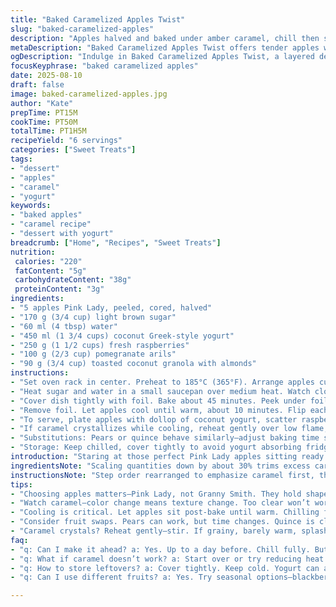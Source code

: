 ```yaml
---
title: "Baked Caramelized Apples Twist"
slug: "baked-caramelized-apples"
description: "Apples halved and baked under amber caramel, chill then serve with creamy Greek-style coconut yogurt, fresh raspberries, pomegranate seeds, and toasted coconut granola. Sugar caramelizes with water to amber stage, coating fruit that softens but holds shape. Chilling firms texture; yogurt adds cooling tang. Fresh fruit bursts counterbalance sweet, nutty granola brings texture. Swap brown sugar for white or try maple syrup caramel. Pear or quince can replace apples for seasonal shift. Timing based on color, softness, aroma. Covered baking traps steam, keeps fruit tender. Cooling critical—too warm yogurt melts, too cold dulls flavors. Visual and tactile cues guide doneness—caramel dark and thick, apples fork tender but intact."
metaDescription: "Baked Caramelized Apples Twist offers tender apples with amber caramel topped with creamy yogurt, fresh fruit, and crunchy granola for delightful desserts."
ogDescription: "Indulge in Baked Caramelized Apples Twist, a layered dessert with crispy granola, fresh fruit, and silky yogurt, a treat for any palate."
focusKeyphrase: "baked caramelized apples"
date: 2025-08-10
draft: false
image: baked-caramelized-apples.jpg
author: "Kate"
prepTime: PT15M
cookTime: PT50M
totalTime: PT1H5M
recipeYield: "6 servings"
categories: ["Sweet Treats"]
tags:
- "dessert"
- "apples"
- "caramel"
- "yogurt"
keywords:
- "baked apples"
- "caramel recipe"
- "dessert with yogurt"
breadcrumb: ["Home", "Recipes", "Sweet Treats"]
nutrition: 
 calories: "220"
 fatContent: "5g"
 carbohydrateContent: "38g"
 proteinContent: "3g"
ingredients:
- "5 apples Pink Lady, peeled, cored, halved"
- "170 g (3/4 cup) light brown sugar"
- "60 ml (4 tbsp) water"
- "450 ml (1 3/4 cups) coconut Greek-style yogurt"
- "250 g (1 1/2 cups) fresh raspberries"
- "100 g (2/3 cup) pomegranate arils"
- "90 g (3/4 cup) toasted coconut granola with almonds"
instructions:
- "Set oven rack in center. Preheat to 185°C (365°F). Arrange apples cut side up in a 28 x 20 cm baking dish. Apples should sit snug but not crowded—this traps heat and caramel aroma."
- "Heat sugar and water in a small saucepan over medium heat. Watch closely; bubbling shifts rapidly from clear syrup to honey-gold. Remove at deep amber, pour evenly over apples. Immediate sizzle—caramel sears edges, seals juices inside fruit."
- "Cover dish tightly with foil. Bake about 45 minutes. Peek under foil; apples soften but hold form. The foil traps steam, prevents drying out. Use a small knife to test—should meet gentle resistance."
- "Remove foil. Let apples cool until warm, about 10 minutes. Flip each half so skin side is up—caramel glaze coats tender flesh now. Cool completely, then cover and chill at least 1 1/2 hours—texture firms, flavors meld. Don’t skimp on chilling; warm caramel ruins yogurt’s texture."
- "To serve, plate apples with dollop of coconut yogurt, scatter raspberries and pomegranate seeds on top, finish with toasted granola for crunch. Drizzle leftover caramel lightly—too much overwhelms freshness."
- "If caramel crystallizes while cooling, reheat gently over low flame, stirring to smooth. Avoid burnt bitterness—once it’s past amber, watch it close."
- "Substitutions: Pears or quince behave similarly—adjust baking time slightly—less firm fruit cooks faster, more fibrous needs extra minutes. Swap yogurt for labneh or mascarpone for richer mouthfeel. Use agave or honey in caramel if avoiding processed sugar, but color and flavor differ."
- "Storage: Keep chilled, cover tightly to avoid yogurt absorbing fridge odors. Reheat apples gently in warm oven (150°C/300°F) to bring back softness before serving if needed."
introduction: "Staring at those perfect Pink Lady apples sitting ready. Halfway through caramelizing sugar, aroma bursts out—roasted sugar hits nose just so. Watch the bubbling caramel shift color—too pale and it’s sweet but watery, too dark and bitter creeps. The foil traps steam while baking; that’s the secret to tender flesh that resists mushiness. Cooling fully before flipping keeps caramel intact on flesh. Chilling sets texture, makes it easier to plate dramatically. Raspberries add acid pop; pomegranate gives jewel-like bursts. Toasted coconut granola—nutty crunch amid tender fruit and creamy yogurt layers. Sugar can crystalize if rushed; patience helps. That yogurt variant? Go with coconut-infused for a tropical twist; richness against tang. Alternative fruits swap but timing tweaks required. Keep an eye on texture not the clock, always. You want yielding but not mushy fruit, glossy amber caramel coating, chilled but not cold yogurt. Sound comes alive—caramel bubbling, apples softly giving, crunchy granola under fork. Expect a bit sticky, sweet, tangy, crunchy rhythm. Simple, layered, nuanced."
ingredientsNote: "Scaling quantities down by about 30% trims excess carbs and sugar—less risk of over-sweetening. Using Pink Lady apples over Royal Gala—they hold shape better with tang, acidic edge balances sugar. Light brown sugar chosen for richer caramel notes than plain white. Water quantity increased slightly to give more gentle caramel, avoid burning quickly. Coconut Greek-style yogurt swapped in for dairy Greek—adds tropical aroma, dairy-free option. Granola has toasted coconut and almonds instead of plain—adds texture, nutty depth, no walnuts or gluten. Raspberries and pomegranate seeds stay fresh for acidity contrast but can be swapped with blackberries or chopped fresh figs for seasonal variations. Critical to choose yogurt with thick texture not runny; thinning dilutes effect on plate. Use parchment-lined dish if possible to ease cleanup—caramel can stick stubbornly to metal pans and nothing ruins plating mood faster than scraping burnt sugar."
instructionsNote: "Step order rearranged to emphasize caramel first, then baking. Watching caramel develop amber hue is a critical skill—too soon, sugar won’t crystallize correctly; too late, bitterness dominates. Covering apples traps steam preventing desiccation—common error is uncovered baking leading to tough skins. Flip apples after baking to coat flesh with caramel—adds visual interest and flavor on plating—don’t skip chilling after this step, often overlooked, crucial to firm whole assembly before yogurt topping. Chilling time adjusted down slightly; texture changes notably even at 90 minutes not just 2 hours, saves time without losing quality. At serving, dab rather than drown yogurt over apples—too much moisture breaks caramel coating down. Use back of spoon to gently press fruit and test doneness mid-bake. Granola toasted separately to boost crunch and prevent sogginess from residual moisture on fruit. Handle caramel with care—cooling traps residual heat, can cause burns if misjudged. Reheating caramel depends on texture—granular means too long cooked, add splash water to smooth. Substitutions noted to suit allergies, seasonal ingredient availability, or dietary preferences to keep dessert accessible yet refined."
tips:
- "Choosing apples matters—Pink Lady, not Granny Smith. They hold shape. Mix textures. Swap toppings: yogurt and granola; prefer thick yogurt."
- "Watch caramel—color change means texture change. Too clear won’t work. Wait for amber; bubbles shift, aroma builds, avoid burning."
- "Cooling is critical. Let apples sit post-bake until warm. Chilling firms up yogurt—don’t skimp on this. Too warm and it melts."
- "Consider fruit swaps. Pears can work, but time changes. Quince is classic. Pomegranate seeds add tang. Raspberries burst with fresh."
- "Caramel crystals? Reheat gently—stir. If grainy, barely warm, splash of water. Avoid high heat; stirring prevents burning—needed for smooth."
faq:
- "q: Can I make it ahead? a: Yes. Up to a day before. Chill fully. But don’t layer yogurt too soon. Risk a soggy mess."
- "q: What if caramel doesn’t work? a: Start over or try reducing heat. Watch closely. Sometimes add a splash of water if too thick."
- "q: How to store leftovers? a: Cover tightly. Keep cold. Yogurt can absorb odors. Reheat apples gently. Avoid overheating to keep texture."
- "q: Can I use different fruits? a: Yes. Try seasonal options—blackberries, figs. Adjust baking time accordingly, softer fruits cook quicker."

---
```

